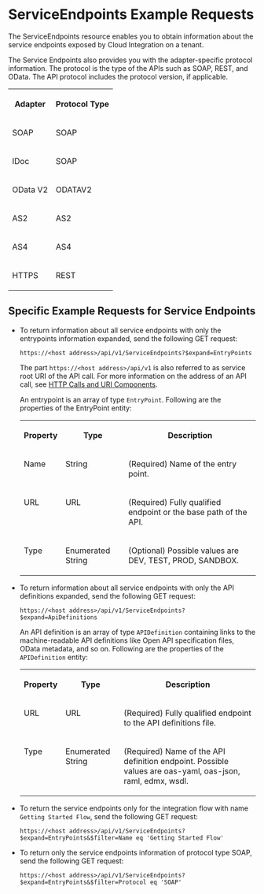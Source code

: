 <!-- loio26797fbe259349b387a74a5a8f9785c1 -->

# ServiceEndpoints Example Requests

The ServiceEndpoints resource enables you to obtain information about the service endpoints exposed by Cloud Integration on a tenant.

The Service Endpoints also provides you with the adapter-specific protocol information. The protocol is the type of the APIs such as SOAP, REST, and OData. The API protocol includes the protocol version, if applicable.


<table>
<tr>
<th valign="top">

Adapter



</th>
<th valign="top">

Protocol Type



</th>
</tr>
<tr>
<td valign="top">

SOAP



</td>
<td valign="top">

SOAP



</td>
</tr>
<tr>
<td valign="top">

IDoc



</td>
<td valign="top">

SOAP



</td>
</tr>
<tr>
<td valign="top">

OData V2



</td>
<td valign="top">

ODATAV2



</td>
</tr>
<tr>
<td valign="top">

AS2



</td>
<td valign="top">

AS2



</td>
</tr>
<tr>
<td valign="top">

AS4



</td>
<td valign="top">

AS4



</td>
</tr>
<tr>
<td valign="top">

HTTPS



</td>
<td valign="top">

REST



</td>
</tr>
</table>



<a name="loio26797fbe259349b387a74a5a8f9785c1__section_wws_3k5_r4b"/>

## Specific Example Requests for Service Endpoints

-   To return information about all service endpoints with only the entrypoints information expanded, send the following GET request:

    `https://<host address>/api/v1/ServiceEndpoints?$expand=EntryPoints`

    The part `https://<host address>/api/v1` is also referred to as service root URI of the API call. For more information on the address of an API call, see [HTTP Calls and URI Components](http-calls-and-uri-components-ca75e12.md).

    An entrypoint is an array of type `EntryPoint`. Following are the properties of the EntryPoint entity:


    <table>
    <tr>
    <th valign="top">

    Property


    
    </th>
    <th valign="top">

    Type


    
    </th>
    <th valign="top">

    Description


    
    </th>
    </tr>
    <tr>
    <td valign="top">
    
    Name


    
    </td>
    <td valign="top">
    
    String


    
    </td>
    <td valign="top">
    
    \(Required\) Name of the entry point.


    
    </td>
    </tr>
    <tr>
    <td valign="top">
    
    URL


    
    </td>
    <td valign="top">
    
    URL


    
    </td>
    <td valign="top">
    
    \(Required\) Fully qualified endpoint or the base path of the API.


    
    </td>
    </tr>
    <tr>
    <td valign="top">
    
    Type


    
    </td>
    <td valign="top">
    
    Enumerated String


    
    </td>
    <td valign="top">
    
    \(Optional\) Possible values are DEV, TEST, PROD, SANDBOX.


    
    </td>
    </tr>
    </table>
    
-   To return information about all service endpoints with only the API definitions expanded, send the following GET request:

    `https://<host address>/api/v1/ServiceEndpoints?$expand=ApiDefinitions`

    An API definition is an array of type `APIDefinition` containing links to the machine-readable API definitions like Open API specification files, OData metadata, and so on. Following are the properties of the `APIDefinition` entity:


    <table>
    <tr>
    <th valign="top">

    Property


    
    </th>
    <th valign="top">

    Type


    
    </th>
    <th valign="top">

    Description


    
    </th>
    </tr>
    <tr>
    <td valign="top">
    
    URL


    
    </td>
    <td valign="top">
    
    URL


    
    </td>
    <td valign="top">
    
    \(Required\) Fully qualified endpoint to the API definitions file.


    
    </td>
    </tr>
    <tr>
    <td valign="top">
    
    Type


    
    </td>
    <td valign="top">
    
    Enumerated String


    
    </td>
    <td valign="top">
    
    \(Required\) Name of the API definition endpoint. Possible values are oas-yaml, oas-json, raml, edmx, wsdl.


    
    </td>
    </tr>
    </table>
    
-   To return the service endpoints only for the integration flow with name `Getting Started Flow`, send the following GET request:

    `https://<host address>/api/v1/ServiceEndpoints?$expand=EntryPoints&$filter=Name eq 'Getting Started Flow'`

-   To return only the service endpoints information of protocol type SOAP, send the following GET request:

    `https://<host address>/api/v1/ServiceEndpoints?$expand=EntryPoints&$filter=Protocol eq 'SOAP'`


